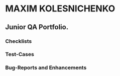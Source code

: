 # MAXIM KOLESNICHENKO
## Junior QA Portfolio.
### Checklists
### Test-Cases
### Bug-Reports and Enhancements
